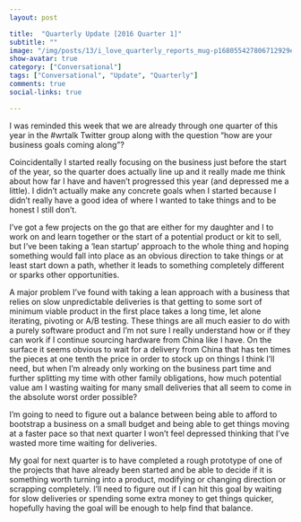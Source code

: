 ```yaml
---
layout: post

title:  "Quarterly Update [2016 Quarter 1]"
subtitle: ""
image: "/img/posts/13/i_love_quarterly_reports_mug-p168055427806712929enw9p_400.png"
show-avatar: true
category: ["Conversational"]
tags: ["Conversational", "Update", "Quarterly"]
comments: true
social-links: true

---
```

I was reminded this week that we are already through one quarter of this year in the #wrtalk Twitter group along with the question “how are your business goals coming along”?

Coincidentally I started really focusing on the business just before the start of the year, so the quarter does actually line up and it really made me think about how far I have and haven’t progressed this year (and depressed me a little).  I didn’t actually make any concrete goals when I started because I didn’t really have a good idea of where I wanted to take things and to be honest I still don’t.

I’ve got a few projects on the go that are either for my daughter and I to work on and learn together or the start of a potential product or kit to sell, but I’ve been taking a ‘lean startup’ approach to the whole thing and hoping something would fall into place as an obvious direction to take things or at least start down a path, whether it leads to something completely different or sparks other opportunities.

A major problem I’ve found with taking a lean approach with a business that relies on slow unpredictable deliveries is that getting to some sort of minimum viable product in the first place takes a long time, let alone iterating, pivoting or A/B testing.  These things are all much easier to do with a purely software product and I’m not sure I really understand how or if they can work if I continue sourcing hardware from China like I have.  On the surface it seems obvious to wait for a delivery from China that has ten times the pieces at one tenth the price in order to stock up on things I think I’ll need, but when I’m already only working on the business part time and further splitting my time with other family obligations, how much potential value am I wasting waiting for many small deliveries that all seem to come in the absolute worst order possible?

I’m going to need to figure out a balance between being able to afford to bootstrap a business on a small budget and being able to get things moving at a faster pace so that next quarter I won’t feel depressed thinking that I’ve wasted more time waiting for deliveries.

My goal for next quarter is to have completed a rough prototype of one of the projects that have already been started and be able to decide if it is something worth turning into a product, modifying or changing direction or scrapping completely.  I’ll need to figure out if I can hit this goal by waiting for slow deliveries or spending some extra money to get things quicker, hopefully having the goal will be enough to help find that balance.
